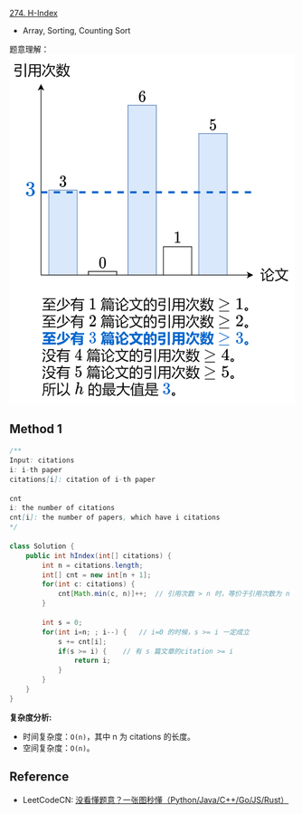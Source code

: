 [274. H-Index](https://leetcode.com/problems/h-index/)

* Array, Sorting, Counting Sort

题意理解：
![](images/0274_H_Index.webp)

 
## Method 1
```java
/**
Input: citations
i: i-th paper
citations[i]: citation of i-th paper

cnt
i: the number of citations
cnt[i]: the number of papers, which have i citations
*/

class Solution {
    public int hIndex(int[] citations) {
        int n = citations.length;
        int[] cnt = new int[n + 1];
        for(int c: citations) {
            cnt[Math.min(c, n)]++;  // 引用次数 > n 时，等价于引用次数为 n
        }

        int s = 0;
        for(int i=n; ; i--) {   // i=0 的时候，s >= i 一定成立
            s += cnt[i];
            if(s >= i) {    // 有 s 篇文章的citation >= i
                return i;
            }
        }
    }
}
```
**复杂度分析:**
* 时间复杂度：`O(n)`，其中 n 为 citations 的长度。
* 空间复杂度：`O(n)`。




## Reference
* LeetCodeCN: [没看懂题意？一张图秒懂（Python/Java/C++/Go/JS/Rust）](https://leetcode.cn/problems/h-index/solutions/2502837/mei-kan-dong-ti-yi-yi-zhang-tu-miao-dong-8zps/)
